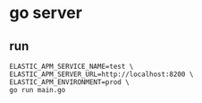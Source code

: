 # go server

## run

```shell
ELASTIC_APM_SERVICE_NAME=test \
ELASTIC_APM_SERVER_URL=http://localhost:8200 \
ELASTIC_APM_ENVIRONMENT=prod \
go run main.go
```
